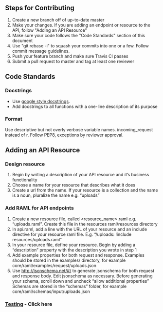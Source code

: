 ## Steps for Contributing
1. Create a new branch off of up-to-date master
2. Make your changes.  If you are adding an endpoint or resource to the API,
follow "Adding an API Resource"
3. Make sure your code follows the "Code Standards" section of this document
4. Use "git rebase -i" to squash your commits into one or a few. Follow commit message guidelines.
5. Push your feature branch and make sure Travis CI passes
6. Submit a pull request to master and tag at least one reviewer

## Code Standards
### Docstrings
- Use [google style docstrings](http://sphinxcontrib-napoleon.readthedocs.io/en/latest/example_google.html).
- Add docstrings to all functions with a one-line description of its purpose
### Format
Use descriptive but not overly verbose variable names.  incoming_request instead of r.  Follow PEP8, exceptions by reviewer approval.  

## Adding an API Resource
### Design resource
1. Begin by writing a description of your API resource and it’s business functionality
2. Choose a name for your resource that describes what it does
3. Create a url from the name.  If your resource is a collection and the name is a noun, pluralize the name e.g. “uploads”

### Add RAML for API endpoints
1. Create a new resource file, called <resource_name>.raml   e.g. “uploads.raml”.  Create this file in the resources raml/resources directory
2. In api.raml, add a line with the URL of your resource and an include directive for your resource raml file.  E.g.   “/uploads: !include resources/uploads.raml”
3. In your resource file, define your resource.  Begin by adding a “description” property with the description you wrote in step 1
4. Add example properties for both request and response.  Examples should be stored in the examples/ directory, for example core/raml/examples/request/uploads.json 
5. Use http://jsonschema.net/#/  to generate jsonschema for both request and response body.  Edit jsonschema as necessary.  Before generating your schema, scroll down and uncheck “allow additional properties”  Schemas are stored in the “schemas” folder, for example core/raml/schemas/input/uploads.json   

### [Testing](https://github.com/scitran/core/blob/master/TESTING.md) - Click here

